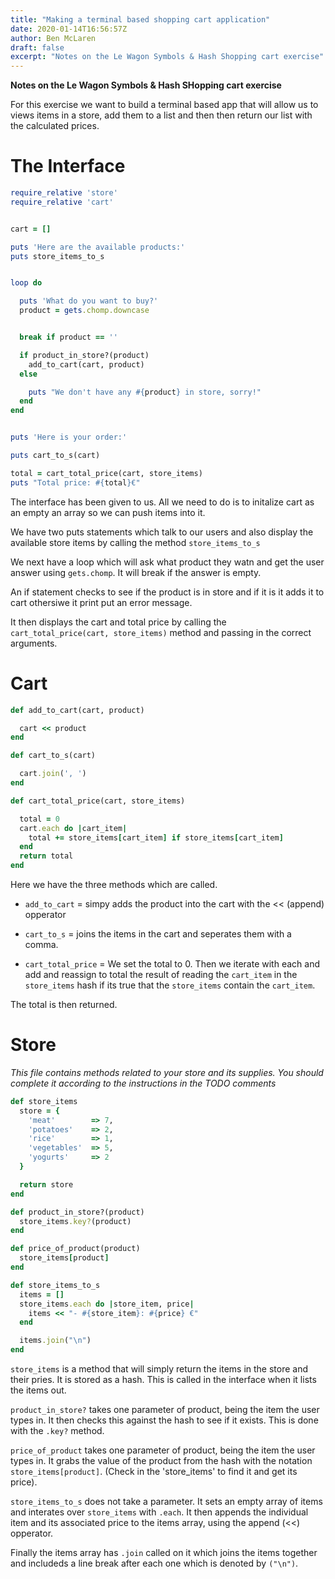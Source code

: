 ```yaml
---
title: "Making a terminal based shopping cart application"
date: 2020-01-14T16:56:57Z
author: Ben McLaren
draft: false
excerpt: "Notes on the Le Wagon Symbols & Hash Shopping cart exercise"
---
```


**Notes on the Le Wagon Symbols & Hash SHopping cart exercise**

For this exercise we want to build a terminal based app that will allow us to views items in a store, add them to a list and then then return our list with the calculated prices.

# The Interface

```ruby
require_relative 'store'
require_relative 'cart'


cart = []

puts 'Here are the available products:'
puts store_items_to_s


loop do

  puts 'What do you want to buy?'
  product = gets.chomp.downcase


  break if product == ''

  if product_in_store?(product)
    add_to_cart(cart, product)
  else

    puts "We don't have any #{product} in store, sorry!"
  end
end


puts 'Here is your order:'

puts cart_to_s(cart)

total = cart_total_price(cart, store_items)
puts "Total price: #{total}€"
```

The interface has been given to us. All we need to do is to initalize cart as an empty an array so we can push items into it.

We have two puts statements which talk to our users and also display the available store items by calling the method `store_items_to_s`

We next have a loop which will ask what product they watn and get the user answer using `gets.chomp`. It will break if the answer is empty.

An if statement checks to see if the product is in store and if it is it adds it to cart othersiwe it print put an error message.

It then displays the cart and total price by calling the `cart_total_price(cart, store_items)` method and passing in the correct arguments.

# Cart

```ruby
def add_to_cart(cart, product)

  cart << product
end

def cart_to_s(cart)

  cart.join(', ')
end

def cart_total_price(cart, store_items)

  total = 0
  cart.each do |cart_item|
    total += store_items[cart_item] if store_items[cart_item]
  end
  return total
end
```

Here we have the three methods which are called.

- `add_to_cart` = simpy adds the product into the cart with the << (append) opperator

- `cart_to_s` = joins the items in the cart and seperates them with a comma.

- `cart_total_price` = We set the total to 0. Then we iterate with each and add and reassign to total the result of reading the `cart_item` in the `store_items` hash if its true that the `store_items` contain the `cart_item`.

The total is then returned.

# Store

*This file contains methods related to your store and its supplies.*
*You should complete it according to the instructions in the TODO comments*

```ruby
def store_items
  store = {
    'meat'        => 7,
    'potatoes'    => 2,
    'rice'        => 1,
    'vegetables'  => 5,
    'yogurts'     => 2
  }

  return store
end

def product_in_store?(product)
  store_items.key?(product)
end

def price_of_product(product)
  store_items[product]
end

def store_items_to_s
  items = []
  store_items.each do |store_item, price|
    items << "- #{store_item}: #{price} €"
  end

  items.join("\n")
end
```
`store_items` is a method that will simply return the items in the store and their pries. It is stored as a hash. This is called in the interface when it lists the items out.

`product_in_store?` takes one parameter of product, being the item the user types in. It then checks this against the hash to see if it exists. This is done with the `.key?` method.

`price_of_product` takes one parameter of product, being the item the user types in. It grabs the value of the product from the hash with the notation `store_items[product]`. (Check in the 'store_items' to find it and get its price).

`store_items_to_s` does not take a parameter. It sets an empty array of items and interates over `store_items` with `.each`. It then appends the individual item and its associated price to the items array, using the append (<<) opperator.

Finally the items array has `.join` called on it which joins the items together and includeds a line break after each one which is denoted by `("\n")`.









